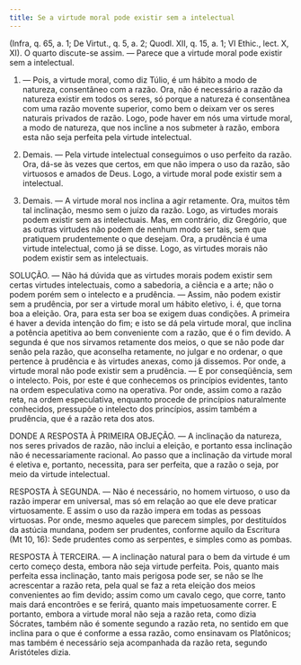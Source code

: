 ```yaml
---
title: Se a virtude moral pode existir sem a intelectual
---
```


(Infra, q. 65, a. 1; De Virtut., q. 5, a. 2; Quodl. XII, q. 15, a. 1; VI Ethic., lect. X, XI).
  O quarto discute-se assim. — Parece que a virtude moral pode existir sem a intelectual.  

1. — Pois, a virtude moral, como diz Túlio, é um hábito a modo de natureza, consentâneo com a razão. Ora, não é necessário a razão da natureza existir em todos os seres, só porque a natureza é consentânea com uma razão movente superior, como bem o deixam ver os seres naturais privados de razão. Logo, pode haver em nós uma virtude moral, a modo de natureza, que nos incline a nos submeter à razão, embora esta não seja perfeita pela virtude intelectual.  

2. Demais. — Pela virtude intelectual conseguimos o uso perfeito da razão. Ora, dá-se às vezes que certos, em que não impera o uso da razão, são virtuosos e amados de Deus. Logo, a virtude moral pode existir sem a intelectual.  

3. Demais. — A virtude moral nos inclina a agir retamente. Ora, muitos têm tal inclinação, mesmo sem o juízo da razão. Logo, as virtudes morais podem existir sem as intelectuais. Mas, em contrário, diz Gregório, que as outras virtudes não podem de nenhum modo ser tais, sem que pratiquem prudentemente o que desejam. Ora, a prudência é uma virtude intelectual, como já se disse. Logo, as virtudes morais não podem existir sem as intelectuais.  

SOLUÇÃO. — Não há dúvida que as virtudes morais podem existir sem certas virtudes intelectuais, como a sabedoria, a ciência e a arte; não o podem porém sem o intelecto e a prudência. — Assim, não podem existir sem a prudência, por ser a virtude moral um hábito eletivo, i. é, que torna boa a eleição. Ora, para esta ser boa se exigem duas condições. A primeira é haver a devida intenção do fim; e isto se dá pela virtude moral, que inclina a potência apetitiva ao bem conveniente com a razão, que é o fim devido. A segunda é que nos sirvamos retamente dos meios, o que se não pode dar senão pela razão, que aconselha retamente, no julgar e no ordenar, o que pertence à prudência e às virtudes anexas, como já dissemos. Por onde, a virtude moral não pode existir sem a prudência. — E por conseqüência, sem o intelecto. Pois, por este é que conhecemos os princípios evidentes, tanto na ordem especulativa como na operativa. Por onde, assim como a razão reta, na ordem especulativa, enquanto procede de princípios naturalmente conhecidos, pressupõe o intelecto dos princípios, assim também a prudência, que é a razão reta dos atos.  

DONDE A RESPOSTA À PRIMEIRA OBJEÇÃO. — A inclinação da natureza, nos seres privados de razão, não inclui a eleição, e portanto essa inclinação não é necessariamente racional. Ao passo que a inclinação da virtude moral é eletiva e, portanto, necessita, para ser perfeita, que a razão o seja, por meio da virtude intelectual.  

RESPOSTA À SEGUNDA. — Não é necessário, no homem virtuoso, o uso da razão imperar em universal, mas só em relação ao que ele deve praticar virtuosamente. E assim o uso da razão impera em todas as pessoas virtuosas. Por onde, mesmo aqueles que parecem simples, por destituídos da astúcia mundana, podem ser prudentes, conforme aquilo da Escritura (Mt 10, 16): Sede prudentes como as serpentes, e simples como as pombas.  

RESPOSTA À TERCEIRA. — A inclinação natural para o bem da virtude é um certo começo desta, embora não seja virtude perfeita. Pois, quanto mais perfeita essa inclinação, tanto mais perigosa pode ser, se não se lhe acrescentar a razão reta, pela qual se faz a reta eleição dos meios convenientes ao fim devido; assim como um cavalo cego, que corre, tanto mais dará encontrões e se ferirá, quanto mais impetuosamente correr. E portanto, embora a virtude moral não seja a razão reta, como dizia Sócrates, também não é somente segundo a razão reta, no sentido em que inclina para o que é conforme a essa razão, como ensinavam os Platônicos; mas também é necessário seja acompanhada da razão reta, segundo Aristóteles dizia.